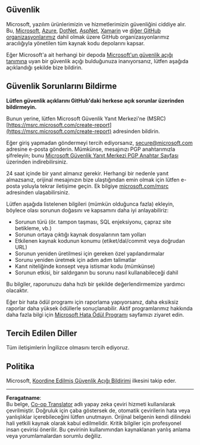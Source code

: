 <!--
CO_OP_TRANSLATOR_METADATA:
{
  "original_hash": "0d575483100c332b2dbaefef915bb3c4",
  "translation_date": "2025-08-28T10:35:45+00:00",
  "source_file": "SECURITY.md",
  "language_code": "tr"
}
-->
## Güvenlik

Microsoft, yazılım ürünlerimizin ve hizmetlerimizin güvenliğini ciddiye alır. Bu, [Microsoft](https://github.com/Microsoft), [Azure](https://github.com/Azure), [DotNet](https://github.com/dotnet), [AspNet](https://github.com/aspnet), [Xamarin](https://github.com/xamarin) ve [diğer GitHub organizasyonlarımız](https://opensource.microsoft.com/) dahil olmak üzere GitHub organizasyonlarımız aracılığıyla yönetilen tüm kaynak kodu depolarını kapsar.

Eğer Microsoft'a ait herhangi bir depoda [Microsoft'un güvenlik açığı tanımına](https://docs.microsoft.com/en-us/previous-versions/tn-archive/cc751383(v=technet.10)) uyan bir güvenlik açığı bulduğunuza inanıyorsanız, lütfen aşağıda açıklandığı şekilde bize bildirin.

## Güvenlik Sorunlarını Bildirme

**Lütfen güvenlik açıklarını GitHub'daki herkese açık sorunlar üzerinden bildirmeyin.**

Bunun yerine, lütfen Microsoft Güvenlik Yanıt Merkezi'ne (MSRC) [https://msrc.microsoft.com/create-report](https://msrc.microsoft.com/create-report) adresinden bildirin.

Eğer giriş yapmadan göndermeyi tercih ediyorsanız, [secure@microsoft.com](mailto:secure@microsoft.com) adresine e-posta gönderin. Mümkünse, mesajınızı PGP anahtarımızla şifreleyin; bunu [Microsoft Güvenlik Yanıt Merkezi PGP Anahtar Sayfası](https://www.microsoft.com/en-us/msrc/pgp-key-msrc) üzerinden indirebilirsiniz.

24 saat içinde bir yanıt almanız gerekir. Herhangi bir nedenle yanıt almazsanız, orijinal mesajınızın bize ulaştığından emin olmak için lütfen e-posta yoluyla tekrar iletişime geçin. Ek bilgiye [microsoft.com/msrc](https://www.microsoft.com/msrc) adresinden ulaşabilirsiniz.

Lütfen aşağıda listelenen bilgileri (mümkün olduğunca fazla) ekleyin, böylece olası sorunun doğasını ve kapsamını daha iyi anlayabiliriz:

  * Sorunun türü (ör. tampon taşması, SQL enjeksiyonu, çapraz site betikleme, vb.)
  * Sorunun ortaya çıktığı kaynak dosyalarının tam yolları
  * Etkilenen kaynak kodunun konumu (etiket/dal/commit veya doğrudan URL)
  * Sorunun yeniden üretilmesi için gereken özel yapılandırmalar
  * Sorunu yeniden üretmek için adım adım talimatlar
  * Kanıt niteliğinde konsept veya istismar kodu (mümkünse)
  * Sorunun etkisi, bir saldırganın bu sorunu nasıl kullanabileceği dahil

Bu bilgiler, raporunuzu daha hızlı bir şekilde değerlendirmemize yardımcı olacaktır.

Eğer bir hata ödül programı için raporlama yapıyorsanız, daha eksiksiz raporlar daha yüksek ödüllerle sonuçlanabilir. Aktif programlarımız hakkında daha fazla bilgi için [Microsoft Hata Ödül Programı](https://microsoft.com/msrc/bounty) sayfamızı ziyaret edin.

## Tercih Edilen Diller

Tüm iletişimlerin İngilizce olmasını tercih ediyoruz.

## Politika

Microsoft, [Koordine Edilmiş Güvenlik Açığı Bildirimi](https://www.microsoft.com/en-us/msrc/cvd) ilkesini takip eder.

---

**Feragatname**:  
Bu belge, [Co-op Translator](https://github.com/Azure/co-op-translator) adlı yapay zeka çeviri hizmeti kullanılarak çevrilmiştir. Doğruluk için çaba göstersek de, otomatik çevirilerin hata veya yanlışlıklar içerebileceğini lütfen unutmayın. Orijinal belgenin kendi dilindeki hali yetkili kaynak olarak kabul edilmelidir. Kritik bilgiler için profesyonel insan çevirisi önerilir. Bu çevirinin kullanımından kaynaklanan yanlış anlama veya yorumlamalardan sorumlu değiliz.